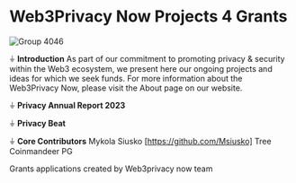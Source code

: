 # Web3Privacy Now Projects 4 Grants
![Group 4046](https://github.com/web3privacy/grants/assets/101947219/4bb947f3-c8fd-4f2d-9816-b8e6e1d0d820)

⏚ **Introduction**
As part of our commitment to promoting privacy & security within the Web3 ecosystem, we present here our ongoing projects and ideas for which we seek funds. For more information about the Web3Privacy Now, please visit the About page on our website.

⏚ **Privacy Annual Report 2023**

⏚ **Privacy Beat**


⏚ **Core Contributors**
Mykola Siusko [https://github.com/Msiusko]
Tree 
Coinmandeer
PG


Grants applications created by Web3privacy now team
